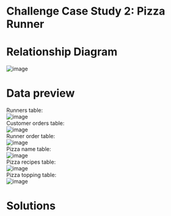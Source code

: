 # Challenge Case Study 2: Pizza Runner

# **Relationship Diagram**
![image](https://github.com/user-attachments/assets/54e00f61-c2ae-458d-82d6-d26569dd6975)



# **Data preview**
Runners table:
\
![image](https://github.com/user-attachments/assets/03870aa1-a55a-424e-8c5f-e29bd93211bf)
\
Customer orders table:
\
![image](https://github.com/user-attachments/assets/f703ab34-6ec7-4a7b-abef-3e1b77fc8760)
\
Runner order table:
\
![image](https://github.com/user-attachments/assets/36409e5d-bb2b-4f7d-beb5-eaa68c220269)
\
Pizza name table:
\
![image](https://github.com/user-attachments/assets/20759211-af28-499f-a23a-ba21d4759041)
\
Pizza recipes table:
\
![image](https://github.com/user-attachments/assets/945afaed-242d-4d8d-8402-2e1551409414)
\
Pizza topping table:
\
![image](https://github.com/user-attachments/assets/10bd1ef7-641e-49a8-982a-8512c4aca1b1)

# **Solutions**

